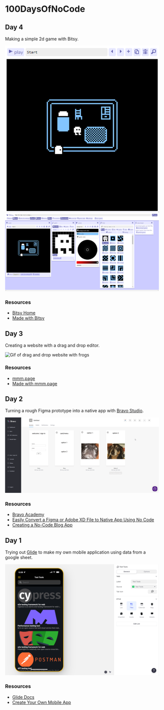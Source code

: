 # 100DaysOfNoCode

## Day 4

Making a simple 2d game with Bitsy.

<img src="https://github.com/EmElkan/100DaysOfNoCode/blob/main/images/nc_day4.gif" alt="Gif of game preview. Character starts in a bedroom, goes to sleep, and wakes up in a new world">
<img src="https://github.com/EmElkan/100DaysOfNoCode/blob/main/images/nc_day4.png" alt="Image of Bitsy UI">

### Resources

- [Bitsy Home](https://bitsy.org/)
- [Made with Bitsy](https://itch.io/games/made-with-bitsy)

## Day 3

Creating a website with a drag and drop editor.

<img src="https://github.com/EmElkan/100DaysOfNoCode/blob/main/images/nc_day3frogs.gif" alt="Gif of drag and drop website with frogs">

### Resources

- [mmm.page](https://mmm.page/)    
- [Made with mmm.page](https://showcase.mmm.page/)     

## Day 2

Turning a rough Figma prototype into a native app with [Bravo Studio](https://www.bravostudio.app/).

<img src="https://github.com/EmElkan/100DaysOfNoCode/blob/main/images/nc_day2.gif" alt="Gif of rough demo app designed in Figma and exported to Bravo Studio">

### Resources

- [Bravo Academy](https://www.bravostudio.app/bravo-academy)
- [Easily Convert a Figma or Adobe XD File to Native App Using No Code](https://www.youtube.com/watch?v=A_Ih0ETwMa0)
- [Creating a No-Code Blog App](https://www.youtube.com/watch?v=L9PsIwutYHk&t=3066s)


## Day 1

Trying out [Glide](https://www.glideapps.com/) to make my own mobile application using data from a google sheet.

<img src="https://github.com/EmElkan/100DaysOfNoCode/blob/main/images/nc_day1.gif" alt="Gif test tools app created in Glideapps">

### Resources

- [Glide Docs](https://docs.glideapps.com/all/start-here/welcome)
- [Create Your Own Mobile App](https://www.youtube.com/watch?v=lvTagti-ono)
